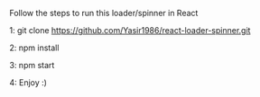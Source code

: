 Follow the steps to run this loader/spinner in React

1: git clone https://github.com/Yasir1986/react-loader-spinner.git

2: npm install

3: npm start

4: Enjoy  :)
